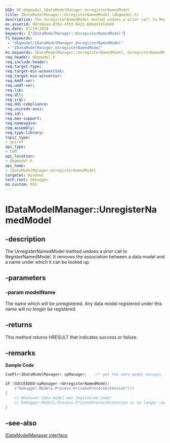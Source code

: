 ```yaml
---
UID: NF:dbgmodel.IDataModelManager.UnregisterNamedModel
title: IDataModelManager::UnregisterNamedModel (dbgmodel.h)
description: The UnregisterNamedModel method undoes a prior call to RegisterNamedModel.
ms.assetid: 9d7d6eea-8f62-4fb3-9422-60bdd141eb49
ms.date: 07/19/2018
keywords: ["IDataModelManager::UnregisterNamedModel"]
f1_keywords:
 - "dbgmodel/IDataModelManager.UnregisterNamedModel"
 - "IDataModelManager.UnregisterNamedModel"
ms.keywords: IDataModelManager::UnregisterNamedModel, UnregisterNamedModel, IDataModelManager.UnregisterNamedModel, IDataModelManager::UnregisterNamedModel, IDataModelManager.UnregisterNamedModel
req.header: dbgmodel.h
req.include-header:
req.target-type:
req.target-min-winverclnt:
req.target-min-winversvr:
req.kmdf-ver:
req.umdf-ver:
req.lib:
req.dll:
req.irql: 
req.ddi-compliance:
req.unicode-ansi:
req.idl:
req.max-support:
req.namespace:
req.assembly:
req.type-library: 
topic_type: 
- apiref
api_type: 
- COM
api_location: 
- dbgmodel.h
api_name: 
- IDataModelManager.UnregisterNamedModel
targetos: Windows
tech.root: debugger
ms.custom: RS5
---
```


# IDataModelManager::UnregisterNamedModel


## -description

The UnregisterNamedModel method undoes a prior call to RegisterNamedModel. It removes the association between a data model and a name under which it can be looked up. 

## -parameters

### -param modelName
The name which will be unregistered. Any data model registered under this name will no longer be registered.

## -returns
This method returns HRESULT that indicates success or failure.

## -remarks

**Sample Code**

```cpp
ComPtr<IDataModelManager> spManager;    /* get the data model manager */

if (SUCCEEDED(spManager->UnregisterNamedModel(
    L"Debugger.Models.Process.PrivateProcessExtension")))
{
    // Whatever data model was registered under
    // Debugger.Models.Process.PrivateProcessExtension is no longer registered.
}
```

## -see-also

[IDataModelManager interface](nn-dbgmodel-idatamodelmanager.md)
